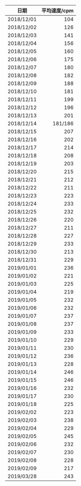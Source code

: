 |    日期    | 平均速度/cpm |
| :--------: | -----------: |
| 2018/12/01 |          104 |
| 2018/12/02 |          126 |
| 2018/12/03 |          141 |
| 2018/12/04 |          156 |
| 2018/12/05 |          160 |
| 2018/12/06 |          175 |
| 2018/12/07 |          180 |
| 2018/12/08 |          182 |
| 2018/12/09 |          188 |
| 2018/12/10 |          181 |
| 2018/12/11 |          199 |
| 2018/12/12 |          196 |
| 2018/12/13 |          201 |
| 2018/12/14 |      181/186 |
| 2018/12/15 |          207 |
| 2018/12/16 |          202 |
| 2018/12/17 |          214 |
| 2018/12/18 |          208 |
| 2018/12/19 |          203 |
| 2018/12/20 |          215 |
| 2018/12/21 |          212 |
| 2018/12/22 |          211 |
| 2018/12/23 |          223 |
| 2018/12/24 |          233 |
| 2018/12/25 |          232 |
| 2018/12/26 |          220 |
| 2018/12/27 |          211 |
| 2018/12/28 |          227 |
| 2018/12/29 |          233 |
| 2018/12/30 |          213 |
| 2018/12/31 |          229 |
| 2019/01/01 |          236 |
| 2019/01/02 |          221 |
| 2019/01/03 |          225 |
| 2019/01/04 |          219 |
| 2019/01/05 |          232 |
| 2019/01/06 |          232 |
| 2019/01/07 |          237 |
| 2019/01/08 |          237 |
| 2019/01/09 |          233 |
| 2019/01/10 |          229 |
| 2019/01/11 |          230 |
| 2019/01/12 |          236 |
| 2019/01/13 |          228 |
| 2019/01/14 |          246 |
| 2019/01/15 |          246 |
| 2019/01/16 |          232 |
| 2019/01/17 |          230 |
| 2019/01/18 |          225 |
| 2019/02/02 |          223 |
| 2019/02/03 |          238 |
| 2019/02/04 |          229 |
| 2019/02/05 |          245 |
| 2019/02/06 |          232 |
| 2019/02/07 |          230 |
| 2019/02/08 |          228 |
| 2019/02/09 |          217 |
| 2019/03/28 |          243 |
